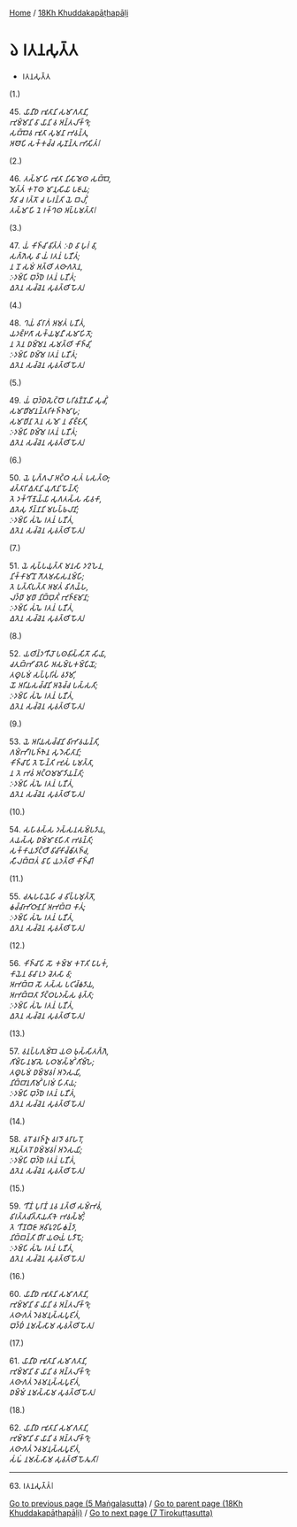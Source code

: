 
[Home](/) / [18Kh Khuddakapāṭhapāḷi](../18Kh.md)

# 𑁬 𑀭𑀢𑀦𑀲𑀼𑀢𑁆𑀢

* 𑀭𑀢𑀦𑀲𑀼𑀢𑁆𑀢

(1.)

45\. _𑀬𑀸𑀦𑀻𑀥 𑀪𑀽𑀢𑀸𑀦𑀺 𑀲𑀫𑀸𑀕𑀢𑀸𑀦𑀺,_  
_𑀪𑀼𑀫𑁆𑀫𑀸𑀦𑀺 𑀯𑀸 𑀬𑀸𑀦𑀺 𑀯 𑀅𑀦𑁆𑀢𑀮𑀺𑀓𑁆𑀔𑁂;_  
_𑀲𑀩𑁆𑀩𑁂𑀯 𑀪𑀽𑀢𑀸 𑀲𑀼𑀫𑀦𑀸 𑀪𑀯𑀦𑁆𑀢𑀼,_  
_𑀅𑀣𑁄𑀧𑀺 𑀲𑀓𑁆𑀓𑀘𑁆𑀘 𑀲𑀼𑀡𑀦𑁆𑀢𑀼 𑀪𑀸𑀲𑀺𑀢𑀁𑁇_  


(2.)

46\. _𑀢𑀲𑁆𑀫𑀸 𑀳𑀺 𑀪𑀽𑀢𑀸 𑀦𑀺𑀲𑀸𑀫𑁂𑀣 𑀲𑀩𑁆𑀩𑁂,_  
_𑀫𑁂𑀢𑁆𑀢𑀁 𑀓𑀭𑁄𑀣 𑀫𑀸𑀦𑀼𑀲𑀺𑀬𑀸 𑀧𑀚𑀸𑀬;_  
_𑀤𑀺𑀯𑀸 𑀘 𑀭𑀢𑁆𑀢𑁄 𑀘 𑀳𑀭𑀦𑁆𑀢𑀺 𑀬𑁂 𑀩𑀮𑀺𑀁,_  
_𑀢𑀲𑁆𑀫𑀸 𑀳𑀺 𑀦𑁂 𑀭𑀓𑁆𑀔𑀣 𑀅𑀧𑁆𑀧𑀫𑀢𑁆𑀢𑀸𑁇_  


(3.)

47\. _𑀬𑀁 𑀓𑀺𑀜𑁆𑀘𑀺 𑀯𑀺𑀢𑁆𑀢𑀁 𑀇𑀥 𑀯𑀸 𑀳𑀼𑀭𑀁 𑀯𑀸,_  
_𑀲𑀕𑁆𑀕𑁂𑀲𑀼 𑀯𑀸 𑀬𑀁 𑀭𑀢𑀦𑀁 𑀧𑀡𑀻𑀢𑀁;_  
_𑀦 𑀦𑁄 𑀲𑀫𑀁 𑀅𑀢𑁆𑀣𑀺 𑀢𑀣𑀸𑀕𑀢𑁂𑀦,_  
_𑀇𑀤𑀫𑁆𑀧𑀺 𑀩𑀼𑀤𑁆𑀥𑁂 𑀭𑀢𑀦𑀁 𑀧𑀡𑀻𑀢𑀁;_  
_𑀏𑀢𑁂𑀦 𑀲𑀘𑁆𑀘𑁂𑀦 𑀲𑀼𑀯𑀢𑁆𑀣𑀺 𑀳𑁄𑀢𑀼𑁇_  


(4.)

48\. _𑀔𑀬𑀁 𑀯𑀺𑀭𑀸𑀕𑀁 𑀅𑀫𑀢𑀁 𑀧𑀡𑀻𑀢𑀁,_  
_𑀬𑀤𑀚𑁆𑀛𑀕𑀸 𑀲𑀓𑁆𑀬𑀫𑀼𑀦𑀻 𑀲𑀫𑀸𑀳𑀺𑀢𑁄;_  
_𑀦 𑀢𑁂𑀦 𑀥𑀫𑁆𑀫𑁂𑀦 𑀲𑀫𑀢𑁆𑀣𑀺 𑀓𑀺𑀜𑁆𑀘𑀺,_  
_𑀇𑀤𑀫𑁆𑀧𑀺 𑀥𑀫𑁆𑀫𑁂 𑀭𑀢𑀦𑀁 𑀧𑀡𑀻𑀢𑀁;_  
_𑀏𑀢𑁂𑀦 𑀲𑀘𑁆𑀘𑁂𑀦 𑀲𑀼𑀯𑀢𑁆𑀣𑀺 𑀳𑁄𑀢𑀼𑁇_  


(5.)

49\. _𑀬𑀁 𑀩𑀼𑀤𑁆𑀥𑀲𑁂𑀝𑁆𑀞𑁄 𑀧𑀭𑀺𑀯𑀡𑁆𑀡𑀬𑀻 𑀲𑀼𑀘𑀺𑀁,_  
_𑀲𑀫𑀸𑀥𑀺𑀫𑀸𑀦𑀦𑁆𑀢𑀭𑀺𑀓𑀜𑁆𑀜𑀫𑀸𑀳𑀼;_  
_𑀲𑀫𑀸𑀥𑀺𑀦𑀸 𑀢𑁂𑀦 𑀲𑀫𑁄 𑀦 𑀯𑀺𑀚𑁆𑀚𑀢𑀺,_  
_𑀇𑀤𑀫𑁆𑀧𑀺 𑀥𑀫𑁆𑀫𑁂 𑀭𑀢𑀦𑀁 𑀧𑀡𑀻𑀢𑀁;_  
_𑀏𑀢𑁂𑀦 𑀲𑀘𑁆𑀘𑁂𑀦 𑀲𑀼𑀯𑀢𑁆𑀣𑀺 𑀳𑁄𑀢𑀼𑁇_  


(6.)

50\. _𑀬𑁂 𑀧𑀼𑀕𑁆𑀕𑀮𑀸 𑀅𑀝𑁆𑀞 𑀲𑀢𑀁 𑀧𑀲𑀢𑁆𑀣𑀸,_  
_𑀘𑀢𑁆𑀢𑀸𑀭𑀺 𑀏𑀢𑀸𑀦𑀺 𑀬𑀼𑀕𑀸𑀦𑀺 𑀳𑁄𑀦𑁆𑀢𑀺;_  
_𑀢𑁂 𑀤𑀓𑁆𑀔𑀺𑀡𑁂𑀬𑁆𑀬𑀸 𑀲𑀼𑀕𑀢𑀲𑁆𑀲 𑀲𑀸𑀯𑀓𑀸,_  
_𑀏𑀢𑁂𑀲𑀼 𑀤𑀺𑀦𑁆𑀦𑀸𑀦𑀺 𑀫𑀳𑀧𑁆𑀨𑀮𑀸𑀦𑀺;_  
_𑀇𑀤𑀫𑁆𑀧𑀺 𑀲𑀁𑀖𑁂 𑀭𑀢𑀦𑀁 𑀧𑀡𑀻𑀢𑀁,_  
_𑀏𑀢𑁂𑀦 𑀲𑀘𑁆𑀘𑁂𑀦 𑀲𑀼𑀯𑀢𑁆𑀣𑀺 𑀳𑁄𑀢𑀼𑁇_  


(7.)

51\. _𑀬𑁂 𑀲𑀼𑀧𑁆𑀧𑀬𑀼𑀢𑁆𑀢𑀸 𑀫𑀦𑀲𑀸 𑀤𑀍𑀳𑁂𑀦,_  
_𑀦𑀺𑀓𑁆𑀓𑀸𑀫𑀺𑀦𑁄 𑀕𑁄𑀢𑀫𑀲𑀸𑀲𑀦𑀫𑁆𑀳𑀺;_  
_𑀢𑁂 𑀧𑀢𑁆𑀢𑀺𑀧𑀢𑁆𑀢𑀸 𑀅𑀫𑀢𑀁 𑀯𑀺𑀕𑀬𑁆𑀳,_  
_𑀮𑀤𑁆𑀥𑀸 𑀫𑀼𑀥𑀸 𑀦𑀺𑀩𑁆𑀩𑀼𑀢𑀺𑀁 𑀪𑀼𑀜𑁆𑀚𑀫𑀸𑀦𑀸;_  
_𑀇𑀤𑀫𑁆𑀧𑀺 𑀲𑀁𑀖𑁂 𑀭𑀢𑀦𑀁 𑀧𑀡𑀻𑀢𑀁,_  
_𑀏𑀢𑁂𑀦 𑀲𑀘𑁆𑀘𑁂𑀦 𑀲𑀼𑀯𑀢𑁆𑀣𑀺 𑀳𑁄𑀢𑀼𑁇_  


(8.)

52\. _𑀬𑀣𑀺𑀦𑁆𑀤𑀔𑀻𑀮𑁄 𑀧𑀣𑀯𑀺𑀲𑁆𑀲𑀺𑀢𑁄 𑀲𑀺𑀬𑀸,_  
_𑀘𑀢𑀼𑀩𑁆𑀪𑀺 𑀯𑀸𑀢𑁂𑀳𑀺 𑀅𑀲𑀫𑁆𑀧𑀓𑀫𑁆𑀧𑀺𑀬𑁄;_  
_𑀢𑀣𑀽𑀧𑀫𑀁 𑀲𑀧𑁆𑀧𑀼𑀭𑀺𑀲𑀁 𑀯𑀤𑀸𑀫𑀺,_  
_𑀬𑁄 𑀅𑀭𑀺𑀬𑀲𑀘𑁆𑀘𑀸𑀦𑀺 𑀅𑀯𑁂𑀘𑁆𑀘 𑀧𑀲𑁆𑀲𑀢𑀺;_  
_𑀇𑀤𑀫𑁆𑀧𑀺 𑀲𑀁𑀖𑁂 𑀭𑀢𑀦𑀁 𑀧𑀡𑀻𑀢𑀁,_  
_𑀏𑀢𑁂𑀦 𑀲𑀘𑁆𑀘𑁂𑀦 𑀲𑀼𑀯𑀢𑁆𑀣𑀺 𑀳𑁄𑀢𑀼𑁇_  


(9.)

53\. _𑀬𑁂 𑀅𑀭𑀺𑀬𑀲𑀘𑁆𑀘𑀸𑀦𑀺 𑀯𑀺𑀪𑀸𑀯𑀬𑀦𑁆𑀢𑀺,_  
_𑀕𑀫𑁆𑀪𑀻𑀭𑀧𑀜𑁆𑀜𑁂𑀦 𑀲𑀼𑀤𑁂𑀲𑀺𑀢𑀸𑀦𑀺;_  
_𑀓𑀺𑀜𑁆𑀘𑀸𑀧𑀺 𑀢𑁂 𑀳𑁄𑀦𑁆𑀢𑀺 𑀪𑀼𑀲𑀁 𑀧𑀫𑀢𑁆𑀢𑀸,_  
_𑀦 𑀢𑁂 𑀪𑀯𑀁 𑀅𑀝𑁆𑀞𑀫𑀫𑀸𑀤𑀺𑀬𑀦𑁆𑀢𑀺;_  
_𑀇𑀤𑀫𑁆𑀧𑀺 𑀲𑀁𑀖𑁂 𑀭𑀢𑀦𑀁 𑀧𑀡𑀻𑀢𑀁,_  
_𑀏𑀢𑁂𑀦 𑀲𑀘𑁆𑀘𑁂𑀦 𑀲𑀼𑀯𑀢𑁆𑀣𑀺 𑀳𑁄𑀢𑀼𑁇_  


(10.)

54\. _𑀲𑀳𑀸𑀯𑀲𑁆𑀲 𑀤𑀲𑁆𑀲𑀦𑀲𑀫𑁆𑀧𑀤𑀸𑀬,_  
_𑀢𑀬𑀲𑁆𑀲𑀼 𑀥𑀫𑁆𑀫𑀸 𑀚𑀳𑀺𑀢𑀸 𑀪𑀯𑀦𑁆𑀢𑀺;_  
_𑀲𑀓𑁆𑀓𑀸𑀬𑀤𑀺𑀝𑁆𑀞𑀻 𑀯𑀺𑀘𑀺𑀓𑀺𑀘𑁆𑀙𑀺𑀢𑀜𑁆𑀘,_  
_𑀲𑀻𑀮𑀩𑁆𑀩𑀢𑀁 𑀯𑀸𑀧𑀺 𑀬𑀤𑀢𑁆𑀣𑀺 𑀓𑀺𑀜𑁆𑀘𑀺𑁇_  


(11.)

55\. _𑀘𑀢𑀽𑀳𑀧𑀸𑀬𑁂𑀳𑀺 𑀘 𑀯𑀺𑀧𑁆𑀧𑀫𑀼𑀢𑁆𑀢𑁄,_  
_𑀙𑀘𑁆𑀘𑀸𑀪𑀺𑀞𑀸𑀦𑀸𑀦𑀺 𑀅𑀪𑀩𑁆𑀩 𑀓𑀸𑀢𑀼𑀁;_  
_𑀇𑀤𑀫𑁆𑀧𑀺 𑀲𑀁𑀖𑁂 𑀭𑀢𑀦𑀁 𑀧𑀡𑀻𑀢𑀁,_  
_𑀏𑀢𑁂𑀦 𑀲𑀘𑁆𑀘𑁂𑀦 𑀲𑀼𑀯𑀢𑁆𑀣𑀺 𑀳𑁄𑀢𑀼𑁇_  


(12.)

56\. _𑀓𑀺𑀜𑁆𑀘𑀸𑀧𑀺 𑀲𑁄 𑀓𑀫𑁆𑀫 𑀓𑀭𑁄𑀢𑀺 𑀧𑀸𑀧𑀓𑀁,_  
_𑀓𑀸𑀬𑁂𑀦 𑀯𑀸𑀘𑀸 𑀉𑀤 𑀘𑁂𑀢𑀲𑀸 𑀯𑀸;_  
_𑀅𑀪𑀩𑁆𑀩 𑀲𑁄 𑀢𑀲𑁆𑀲 𑀧𑀝𑀺𑀘𑁆𑀙𑀤𑀸𑀬,_  
_𑀅𑀪𑀩𑁆𑀩𑀢𑀸 𑀤𑀺𑀝𑁆𑀞𑀧𑀤𑀲𑁆𑀲 𑀯𑀼𑀢𑁆𑀢𑀸;_  
_𑀇𑀤𑀫𑁆𑀧𑀺 𑀲𑀁𑀖𑁂 𑀭𑀢𑀦𑀁 𑀧𑀡𑀻𑀢𑀁,_  
_𑀏𑀢𑁂𑀦 𑀲𑀘𑁆𑀘𑁂𑀦 𑀲𑀼𑀯𑀢𑁆𑀣𑀺 𑀳𑁄𑀢𑀼𑁇_  


(13.)

57\. _𑀯𑀦𑀧𑁆𑀧𑀕𑀼𑀫𑁆𑀩𑁂 𑀬𑀣 𑀨𑀼𑀲𑁆𑀲𑀺𑀢𑀕𑁆𑀕𑁂,_  
_𑀕𑀺𑀫𑁆𑀳𑀸𑀦𑀫𑀸𑀲𑁂 𑀧𑀞𑀫𑀲𑁆𑀫𑀺𑀁 𑀕𑀺𑀫𑁆𑀳𑁂;_  
_𑀢𑀣𑀽𑀧𑀫𑀁 𑀥𑀫𑁆𑀫𑀯𑀭𑀁 𑀅𑀤𑁂𑀲𑀬𑀺,_  
_𑀦𑀺𑀩𑁆𑀩𑀸𑀦𑀕𑀸𑀫𑀺𑀁 𑀧𑀭𑀫𑀁 𑀳𑀺𑀢𑀸𑀬;_  
_𑀇𑀤𑀫𑁆𑀧𑀺 𑀩𑀼𑀤𑁆𑀥𑁂 𑀭𑀢𑀦𑀁 𑀧𑀡𑀻𑀢𑀁,_  
_𑀏𑀢𑁂𑀦 𑀲𑀘𑁆𑀘𑁂𑀦 𑀲𑀼𑀯𑀢𑁆𑀣𑀺 𑀳𑁄𑀢𑀼𑁇_  


(14.)

58\. _𑀯𑀭𑁄 𑀯𑀭𑀜𑁆𑀜𑀽 𑀯𑀭𑀤𑁄 𑀯𑀭𑀸𑀳𑀭𑁄,_  
_𑀅𑀦𑀼𑀢𑁆𑀢𑀭𑁄 𑀥𑀫𑁆𑀫𑀯𑀭𑀁 𑀅𑀤𑁂𑀲𑀬𑀺;_  
_𑀇𑀤𑀫𑁆𑀧𑀺 𑀩𑀼𑀤𑁆𑀥𑁂 𑀭𑀢𑀦𑀁 𑀧𑀡𑀻𑀢𑀁,_  
_𑀏𑀢𑁂𑀦 𑀲𑀘𑁆𑀘𑁂𑀦 𑀲𑀼𑀯𑀢𑁆𑀣𑀺 𑀳𑁄𑀢𑀼𑁇_  


(15.)

59\. _𑀔𑀻𑀡𑀁 𑀧𑀼𑀭𑀸𑀡𑀁 𑀦𑀯 𑀦𑀢𑁆𑀣𑀺 𑀲𑀫𑁆𑀪𑀯𑀁,_  
_𑀯𑀺𑀭𑀢𑁆𑀢𑀘𑀺𑀢𑁆𑀢𑀸𑀬𑀢𑀺𑀓𑁂 𑀪𑀯𑀲𑁆𑀫𑀺𑀁;_  
_𑀢𑁂 𑀔𑀻𑀡𑀩𑀻𑀚𑀸 𑀅𑀯𑀺𑀭𑀽𑀍𑀳𑀺𑀙𑀦𑁆𑀤𑀸,_  
_𑀦𑀺𑀩𑁆𑀩𑀦𑁆𑀢𑀺 𑀥𑀻𑀭𑀸 𑀬𑀣𑀸𑀬𑀁 𑀧𑀤𑀻𑀧𑁄;_  
_𑀇𑀤𑀫𑁆𑀧𑀺 𑀲𑀁𑀖𑁂 𑀭𑀢𑀦𑀁 𑀧𑀡𑀻𑀢𑀁,_  
_𑀏𑀢𑁂𑀦 𑀲𑀘𑁆𑀘𑁂𑀦 𑀲𑀼𑀯𑀢𑁆𑀣𑀺 𑀳𑁄𑀢𑀼𑁇_  


(16.)

60\. _𑀬𑀸𑀦𑀻𑀥 𑀪𑀽𑀢𑀸𑀦𑀺 𑀲𑀫𑀸𑀕𑀢𑀸𑀦𑀺,_  
_𑀪𑀼𑀫𑁆𑀫𑀸𑀦𑀺 𑀯𑀸 𑀬𑀸𑀦𑀺 𑀯 𑀅𑀦𑁆𑀢𑀮𑀺𑀓𑁆𑀔𑁂;_  
_𑀢𑀣𑀸𑀕𑀢𑀁 𑀤𑁂𑀯𑀫𑀦𑀼𑀲𑁆𑀲𑀧𑀽𑀚𑀺𑀢𑀁,_  
_𑀩𑀼𑀤𑁆𑀥𑀁 𑀦𑀫𑀲𑁆𑀲𑀸𑀫 𑀲𑀼𑀯𑀢𑁆𑀣𑀺 𑀳𑁄𑀢𑀼𑁇_  


(17.)

61\. _𑀬𑀸𑀦𑀻𑀥 𑀪𑀽𑀢𑀸𑀦𑀺 𑀲𑀫𑀸𑀕𑀢𑀸𑀦𑀺,_  
_𑀪𑀼𑀫𑁆𑀫𑀸𑀦𑀺 𑀯𑀸 𑀬𑀸𑀦𑀺 𑀯 𑀅𑀦𑁆𑀢𑀮𑀺𑀓𑁆𑀔𑁂;_  
_𑀢𑀣𑀸𑀕𑀢𑀁 𑀤𑁂𑀯𑀫𑀦𑀼𑀲𑁆𑀲𑀧𑀽𑀚𑀺𑀢𑀁,_  
_𑀥𑀫𑁆𑀫𑀁 𑀦𑀫𑀲𑁆𑀲𑀸𑀫 𑀲𑀼𑀯𑀢𑁆𑀣𑀺 𑀳𑁄𑀢𑀼𑁇_  


(18.)

62\. _𑀬𑀸𑀦𑀻𑀥 𑀪𑀽𑀢𑀸𑀦𑀺 𑀲𑀫𑀸𑀕𑀢𑀸𑀦𑀺,_  
_𑀪𑀼𑀫𑁆𑀫𑀸𑀦𑀺 𑀯𑀸 𑀬𑀸𑀦𑀺 𑀯 𑀅𑀦𑁆𑀢𑀮𑀺𑀓𑁆𑀔𑁂;_  
_𑀢𑀣𑀸𑀕𑀢𑀁 𑀤𑁂𑀯𑀫𑀦𑀼𑀲𑁆𑀲𑀧𑀽𑀚𑀺𑀢𑀁,_  
_𑀲𑀁𑀖𑀁 𑀦𑀫𑀲𑁆𑀲𑀸𑀫 𑀲𑀼𑀯𑀢𑁆𑀣𑀺 𑀳𑁄𑀢𑀽𑀢𑀺𑁇_  


---

63\. 𑀭𑀢𑀦𑀲𑀼𑀢𑁆𑀢𑀁𑁇



[Go to previous page (5 Maṅgalasutta)](5.md) / [Go to parent page (18Kh Khuddakapāṭhapāḷi)](0.md) / [Go to next page (7 Tirokuṭṭasutta)](7.md)


